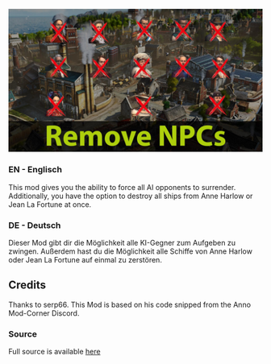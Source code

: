 ![Banner](banner.jpg)

### EN - Englisch 
This mod gives you the ability to force all AI opponents to surrender.
Additionally, you have the option to destroy all ships from Anne Harlow or Jean La Fortune at once.

### DE - Deutsch 
Dieser Mod gibt dir die Möglichkeit alle KI-Gegner zum Aufgeben zu zwingen. 
Außerdem hast du die Möglichkeit alle Schiffe von Anne Harlow oder Jean La Fortune auf einmal zu zerstören.

## Credits
Thanks to serp66. This Mod is based on his code snipped from the Anno Mod-Corner Discord.

### Source
Full source is available [here](https://github.com/0skater0/Anno-1800-Mod-Collection/tree/main/%5BCheat%5D%20Remove%20NPCs)